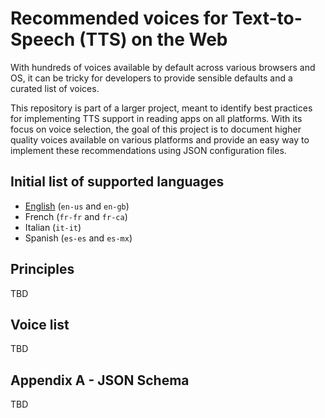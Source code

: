 # Recommended voices for Text-to-Speech (TTS) on the Web

With hundreds of voices available by default across various browsers and OS, it can be tricky for developers to provide sensible defaults and a curated list of voices.

This repository is part of a larger project, meant to identify best practices for implementing TTS support in reading apps on all platforms. With its focus on voice selection, the goal of this project is to document higher quality voices available on various platforms and provide an easy way to implement these recommendations using JSON configuration files.

## Initial list of supported languages

* [English](json/en.json) (`en-us` and `en-gb`)
* French (`fr-fr` and `fr-ca`)
* Italian (`it-it`)
* Spanish (`es-es` and `es-mx`)

## Principles

TBD

## Voice list

TBD

## Appendix A - JSON Schema

TBD